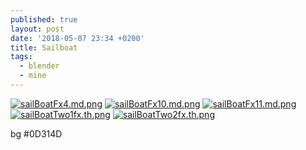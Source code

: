 ```yaml
---
published: true
layout: post
date: '2018-05-07 23:34 +0200'
title: Sailboat
tags:
  - blender
  - mine
---
```

[![sailBoatFx4.md.png](https://cdn.scrot.moe/images/2018/05/07/sailBoatFx4.md.png)](https://cdn.scrot.moe/images/2018/05/07/sailBoatFx4.png)
[![sailBoatFx10.md.png](https://cdn.scrot.moe/images/2018/05/08/sailBoatFx10.md.png)](https://cdn.scrot.moe/images/2018/05/08/sailBoatFx10.png)
[![sailBoatFx11.md.png](https://cdn.scrot.moe/images/2018/05/08/sailBoatFx11.md.png)](https://cdn.scrot.moe/images/2018/05/08/sailBoatFx11.png)
[![sailBoatTwo1fx.th.png](https://cdn.scrot.moe/images/2018/05/12/sailBoatTwo1fx.th.png)](https://scrot.moe/image/93bcX) [![sailBoatTwo2fx.th.png](https://cdn.scrot.moe/images/2018/05/12/sailBoatTwo2fx.th.png)](https://scrot.moe/image/93fC0)

bg #0D314D
